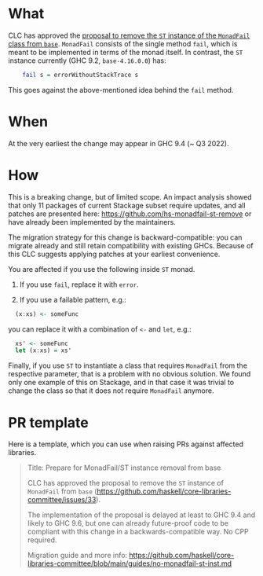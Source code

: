 # What

CLC has approved the [proposal to remove the `ST` instance of the `MonadFail` class 
from `base`][proposal]. `MonadFail` consists of the single method `fail`, which is
meant to be implemented in terms of the monad itself. In contrast, the `ST` instance
currently (GHC 9.2, `base-4.16.0.0`) has:

```haskell
    fail s = errorWithoutStackTrace s
```

This goes against the above-mentioned idea behind the `fail` method. 

[proposal]: https://github.com/haskell/core-libraries-committee/issues/33

# When

At the very earliest the change may appear in GHC 9.4 (~ Q3 2022).

# How

This is a breaking change, but of limited scope. An impact analysis showed 
that only 11 packages of current Stackage subset require updates, and all patches
are presented here: https://github.com/hs-monadfail-st-remove or have already been
implemented by the maintainers.

The migration strategy for this change is backward-compatible: you can migrate
already and still retain compatibility with existing GHCs. Because of this
CLC suggests applying patches at your earliest convenience.

You are affected if you use the following inside `ST` monad.

1. If you use `fail`, replace it with `error`.

2. If you use a failable pattern, e.g.:

```haskell
  (x:xs) <- someFunc
```

you can replace it with a combination of `<-` and `let`, e.g.:

```haskell
  xs' <- someFunc
  let (x:xs) = xs'
```

Finally, if you use `ST` to instantiate a class that requires `MonadFail` from the
respective parameter, that is a problem with no obvious solution. We found only one
example of this on Stackage, and in that case it was trivial to change the class so that
it does not require `MonadFail` anymore.

# PR template

Here is a template, which you can use when raising PRs against affected
libraries.

> Title: Prepare for MonadFail/ST instance removal from base 
>
> CLC has approved the proposal to remove the `ST` instance of `MonadFail` from `base`
> (https://github.com/haskell/core-libraries-committee/issues/33).
>
> The implementation of the proposal is delayed at least to GHC 9.4 and likely
> to GHC 9.6, but one can already future-proof code to be
> compliant with this change in a backwards-compatible way. No CPP required.
>
> Migration guide and more info:
> https://github.com/haskell/core-libraries-committee/blob/main/guides/no-monadfail-st-inst.md

